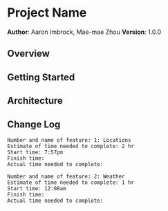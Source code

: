 # Project Name

**Author**: Aaron Imbrock, Mae-mae Zhou
**Version**: 1.0.0

## Overview
<!-- Provide a high level overview of what this application is and why you are building it, beyond the fact that it's an assignment for this class. (i.e. What's your problem domain?) -->

## Getting Started
<!-- What are the steps that a user must take in order to build this app on their own machine and get it running? -->

## Architecture
<!-- Provide a detailed description of the application design. What technologies (languages, libraries, etc) you're using, and any other relevant design information. -->

## Change Log
<!-- Use this area to document the iterative changes made to your application as each feature is successfully implemented. Use time stamps. Here's an examples:

01-01-2001 4:59pm - Application now has a fully-functional express server, with a GET route for the location resource.

## Credits and Collaborations
<!-- Give credit (and a link) to other people or resources that helped you build this application. -->

```text
Number and name of feature: 1: Locations
Estimate of time needed to complete: 2 hr
Start time: 7:57pm
Finish time: 
Actual time needed to complete:
```

```text
Number and name of feature: 2: Weather
Estimate of time needed to complete: 1 hr
Start time: 12:08am
Finish time: 
Actual time needed to complete:
```
